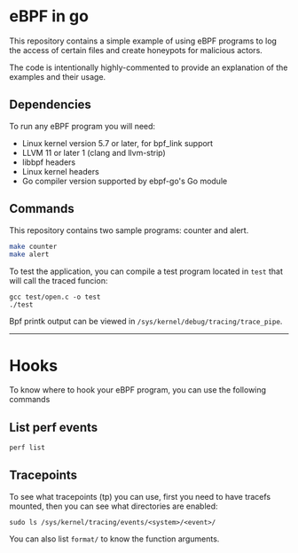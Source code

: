# eBPF in go

This repository contains a simple example of using eBPF programs
to log the access of certain files and create honeypots for
malicious actors.

The code is intentionally highly-commented to provide an explanation
of the examples and their usage.

## Dependencies

To run any eBPF program you will need:
- Linux kernel version 5.7 or later, for bpf_link support
- LLVM 11 or later 1 (clang and llvm-strip)
- libbpf headers
- Linux kernel headers
- Go compiler version supported by ebpf-go's Go module

## Commands

This repository contains two sample programs: counter and alert.
```bash
make counter
make alert
```

To test the application, you can compile a test program located
in `test` that will call the traced funcion:

```
gcc test/open.c -o test
./test
```

Bpf printk output can be viewed in `/sys/kernel/debug/tracing/trace_pipe`.

---

# Hooks

To know where to hook your eBPF program, you can use the following
commands

## List perf events

```bash
perf list
```

## Tracepoints

To see what tracepoints (tp) you can use, first you need to have
tracefs mounted, then you can see what directories are enabled:
```
sudo ls /sys/kernel/tracing/events/<system>/<event>/
```

You can also list `format/` to know the function arguments.
